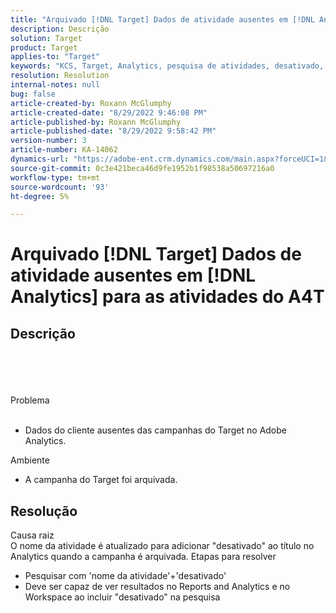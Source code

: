 ```yaml
---
title: "Arquivado [!DNL Target] Dados de atividade ausentes em [!DNL Analytics] para as atividades A4T"
description: Descrição
solution: Target
product: Target
applies-to: "Target"
keywords: "KCS, Target, Analytics, pesquisa de atividades, desativado, arquivado"
resolution: Resolution
internal-notes: null
bug: false
article-created-by: Roxann McGlumphy
article-created-date: "8/29/2022 9:46:08 PM"
article-published-by: Roxann McGlumphy
article-published-date: "8/29/2022 9:58:42 PM"
version-number: 3
article-number: KA-14062
dynamics-url: "https://adobe-ent.crm.dynamics.com/main.aspx?forceUCI=1&pagetype=entityrecord&etn=knowledgearticle&id=0e880cf8-e327-ed11-9db1-002248086d3d"
source-git-commit: 0c3e421beca46d9fe1952b1f98538a50697216a0
workflow-type: tm+mt
source-wordcount: '93'
ht-degree: 5%

---
```


# Arquivado [!DNL Target] Dados de atividade ausentes em [!DNL Analytics] para as atividades do A4T

## Descrição

<br><br><br><br>Problema<br><br>
- Dados do cliente ausentes das campanhas do Target no Adobe Analytics.



Ambiente
- A campanha do Target foi arquivada.



## Resolução

Causa raiz<br>
O nome da atividade é atualizado para adicionar &quot;desativado&quot; ao título no Analytics quando a campanha é arquivada.
Etapas para resolver
- Pesquisar com &#39;nome da atividade&#39;+&#39;desativado&#39;
- Deve ser capaz de ver resultados no Reports and Analytics e no Workspace ao incluir &quot;desativado&quot; na pesquisa


